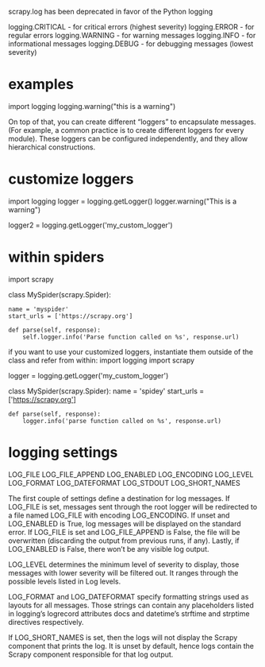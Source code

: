 scrapy.log has been deprecated in favor of the Python logging

logging.CRITICAL - for critical errors (highest severity)
logging.ERROR - for regular errors
logging.WARNING - for warning messages
logging.INFO - for informational messages
logging.DEBUG - for debugging messages (lowest severity)

# examples
import logging
logging.warning("this is a warning")


On top of that, you can create different “loggers” to encapsulate messages. (For example, a common practice is to create different loggers for every module). These loggers can be configured independently, and they allow hierarchical constructions.


# customize loggers
import logging
logger = logging.getLogger()
logger.warning("This is a warning")

logger2 = logging.getLogger('my_custom_logger')


# within spiders
import scrapy

class MySpider(scrapy.Spider):

    name = 'myspider'
    start_urls = ['https://scrapy.org']

    def parse(self, response):
        self.logger.info('Parse function called on %s', response.url)


if you want to use your customized loggers, instantiate them outside of the class and refer from within:
import logging
import scrapy

logger = logging.getLogger('my_custom_logger')

class MySpider(scrapy.Spider):
    name = 'spidey'
    start_urls = ['https://scrapy.org']

    def parse(self, response):
        logger.info('parse function called on %s', response.url)


# logging settings
LOG_FILE
LOG_FILE_APPEND
LOG_ENABLED
LOG_ENCODING
LOG_LEVEL
LOG_FORMAT
LOG_DATEFORMAT
LOG_STDOUT
LOG_SHORT_NAMES

The first couple of settings define a destination for log messages. If LOG_FILE is set, messages sent through the root logger will be redirected to a file named LOG_FILE with encoding LOG_ENCODING. If unset and LOG_ENABLED is True, log messages will be displayed on the standard error. If LOG_FILE is set and LOG_FILE_APPEND is False, the file will be overwritten (discarding the output from previous runs, if any). Lastly, if LOG_ENABLED is False, there won’t be any visible log output.

LOG_LEVEL determines the minimum level of severity to display, those messages with lower severity will be filtered out. It ranges through the possible levels listed in Log levels.

LOG_FORMAT and LOG_DATEFORMAT specify formatting strings used as layouts for all messages. Those strings can contain any placeholders listed in logging’s logrecord attributes docs and datetime’s strftime and strptime directives respectively.

If LOG_SHORT_NAMES is set, then the logs will not display the Scrapy component that prints the log. It is unset by default, hence logs contain the Scrapy component responsible for that log output.